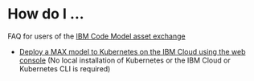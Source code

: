 # How do I ...

FAQ for users of the [IBM Code Model asset exchange](https://developer.ibm.com/code/exchanges/models/)

 * [Deploy a MAX model to Kubernetes on the IBM Cloud using the web console](https://github.com/codait-advocates/MAX-how-do-i/blob/master/deploy-max-model-container-to-kubernetes-on-ibm-cloud.md) (No local installation of Kubernetes or the IBM Cloud or Kubernetes CLI is required)
